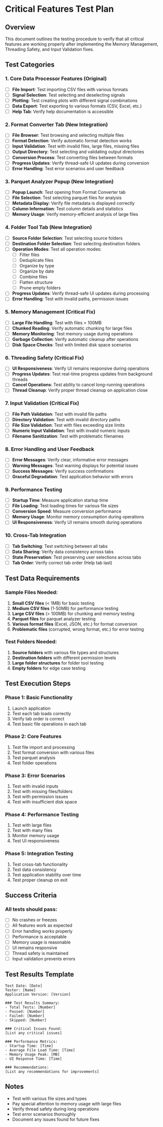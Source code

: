 # Critical Features Test Plan

## Overview
This document outlines the testing procedure to verify that all critical features are working properly after implementing the Memory Management, Threading Safety, and Input Validation fixes.

## Test Categories

### 1. Core Data Processor Features (Original)
- [ ] **File Import**: Test importing CSV files with various formats
- [ ] **Signal Selection**: Test selecting and deselecting signals
- [ ] **Plotting**: Test creating plots with different signal combinations
- [ ] **Data Export**: Test exporting to various formats (CSV, Excel, etc.)
- [ ] **Help Tab**: Verify help documentation is accessible

### 2. Format Converter Tab (New Integration)
- [ ] **File Browser**: Test browsing and selecting multiple files
- [ ] **Format Detection**: Verify automatic format detection works
- [ ] **Input Validation**: Test with invalid files, large files, missing files
- [ ] **Output Directory**: Test selecting and validating output directories
- [ ] **Conversion Process**: Test converting files between formats
- [ ] **Progress Updates**: Verify thread-safe UI updates during conversion
- [ ] **Error Handling**: Test error scenarios and user feedback

### 3. Parquet Analyzer Popup (New Integration)
- [ ] **Popup Launch**: Test opening from Format Converter tab
- [ ] **File Selection**: Test selecting parquet files for analysis
- [ ] **Metadata Display**: Verify file metadata is displayed correctly
- [ ] **Column Information**: Test column details and statistics
- [ ] **Memory Usage**: Verify memory-efficient analysis of large files

### 4. Folder Tool Tab (New Integration)
- [ ] **Source Folder Selection**: Test selecting source folders
- [ ] **Destination Folder Selection**: Test selecting destination folders
- [ ] **Operation Modes**: Test all operation modes:
  - [ ] Filter files
  - [ ] Deduplicate files
  - [ ] Organize by type
  - [ ] Organize by date
  - [ ] Combine files
  - [ ] Flatten structure
  - [ ] Prune empty folders
- [ ] **Progress Updates**: Verify thread-safe UI updates during processing
- [ ] **Error Handling**: Test with invalid paths, permission issues

### 5. Memory Management (Critical Fix)
- [ ] **Large File Handling**: Test with files > 100MB
- [ ] **Chunked Reading**: Verify automatic chunking for large files
- [ ] **Memory Monitoring**: Test memory usage during operations
- [ ] **Garbage Collection**: Verify automatic cleanup after operations
- [ ] **Disk Space Checks**: Test with limited disk space scenarios

### 6. Threading Safety (Critical Fix)
- [ ] **UI Responsiveness**: Verify UI remains responsive during operations
- [ ] **Progress Updates**: Test real-time progress updates from background threads
- [ ] **Cancel Operations**: Test ability to cancel long-running operations
- [ ] **Thread Cleanup**: Verify proper thread cleanup on application close

### 7. Input Validation (Critical Fix)
- [ ] **File Path Validation**: Test with invalid file paths
- [ ] **Directory Validation**: Test with invalid directory paths
- [ ] **File Size Validation**: Test with files exceeding size limits
- [ ] **Numeric Input Validation**: Test with invalid numeric inputs
- [ ] **Filename Sanitization**: Test with problematic filenames

### 8. Error Handling and User Feedback
- [ ] **Error Messages**: Verify clear, informative error messages
- [ ] **Warning Messages**: Test warning displays for potential issues
- [ ] **Success Messages**: Verify success confirmations
- [ ] **Graceful Degradation**: Test application behavior with errors

### 9. Performance Testing
- [ ] **Startup Time**: Measure application startup time
- [ ] **File Loading**: Test loading times for various file sizes
- [ ] **Conversion Speed**: Measure conversion performance
- [ ] **Memory Usage**: Monitor memory consumption during operations
- [ ] **UI Responsiveness**: Verify UI remains smooth during operations

### 10. Cross-Tab Integration
- [ ] **Tab Switching**: Test switching between all tabs
- [ ] **Data Sharing**: Verify data consistency across tabs
- [ ] **State Preservation**: Test preserving user selections across tabs
- [ ] **Tab Order**: Verify correct tab order (Help tab last)

## Test Data Requirements

### Sample Files Needed:
1. **Small CSV files** (< 1MB) for basic testing
2. **Medium CSV files** (1-50MB) for performance testing
3. **Large CSV files** (> 100MB) for chunking and memory testing
4. **Parquet files** for parquet analyzer testing
5. **Various format files** (Excel, JSON, etc.) for format conversion
6. **Problematic files** (corrupted, wrong format, etc.) for error testing

### Test Folders Needed:
1. **Source folders** with various file types and structures
2. **Destination folders** with different permission levels
3. **Large folder structures** for folder tool testing
4. **Empty folders** for edge case testing

## Test Execution Steps

### Phase 1: Basic Functionality
1. Launch application
2. Test each tab loads correctly
3. Verify tab order is correct
4. Test basic file operations in each tab

### Phase 2: Core Features
1. Test file import and processing
2. Test format conversion with various files
3. Test parquet analysis
4. Test folder operations

### Phase 3: Error Scenarios
1. Test with invalid inputs
2. Test with missing files/folders
3. Test with permission issues
4. Test with insufficient disk space

### Phase 4: Performance Testing
1. Test with large files
2. Test with many files
3. Monitor memory usage
4. Test UI responsiveness

### Phase 5: Integration Testing
1. Test cross-tab functionality
2. Test data consistency
3. Test application stability over time
4. Test proper cleanup on exit

## Success Criteria

### All tests should pass:
- [ ] No crashes or freezes
- [ ] All features work as expected
- [ ] Error handling works properly
- [ ] Performance is acceptable
- [ ] Memory usage is reasonable
- [ ] UI remains responsive
- [ ] Thread safety is maintained
- [ ] Input validation prevents errors

## Test Results Template

```
Test Date: [Date]
Tester: [Name]
Application Version: [Version]

### Test Results Summary:
- Total Tests: [Number]
- Passed: [Number]
- Failed: [Number]
- Skipped: [Number]

### Critical Issues Found:
[List any critical issues]

### Performance Metrics:
- Startup Time: [Time]
- Average File Load Time: [Time]
- Memory Usage Peak: [MB]
- UI Response Time: [Time]

### Recommendations:
[List any recommendations for improvements]
```

## Notes
- Test with various file sizes and types
- Pay special attention to memory usage with large files
- Verify thread safety during long operations
- Test error scenarios thoroughly
- Document any issues found for future fixes
